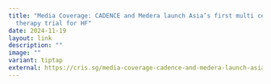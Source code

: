 ```yaml
---
title: "Media Coverage: CADENCE and Medera launch Asia’s first multi centre gene
  therapy trial for HF"
date: 2024-11-19
layout: link
description: ""
image: ""
variant: tiptap
external: https://cris.sg/media-coverage-cadence-and-medera-launch-asia-s-first-multi-centre-gene-therapy-trial-for-hf/
---
```

